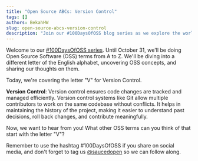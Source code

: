 ```yaml
---
title: "Open Source ABCs: Version Control"
tags: []
authors: BekahHW
slug: open-source-abcs-version-control
description: "Join our #100DaysOfOSS blog series as we explore the world of Open Source Software (OSS) from A to Z! Every week, we'll discuss two new letters of the English alphabet. Share your thoughts, ideas, and favorite OSS projects for each letter. Let's celebrate the power of open source together! "
---
```


Welcome to our [#100DaysOfOSS series](https://dev.to/opensauced/100daysofoss-growing-skills-and-real-world-experience-3o5k). Until October 31, we'll be doing  Open Source Software (OSS) terms from A to Z. We'll be diving into a different letter of the English alphabet, uncovering OSS concepts, and sharing our thoughts on them.

Today, we're covering the letter "V" for Version Control.

<!-- truncate -->


**Version Control**: Version control ensures code changes are tracked and managed efficiently. Version control systems like Git allow multiple contributors to work on the same codebase without conflicts. It helps in maintaining the history of the project, making it easier to understand past decisions, roll back changes, and contribute meaningfully.

Now, we want to hear from you! What other OSS terms can you think of that start with the letter "V"? 

Remember to use the hashtag #100DaysOfOSS if you share on social media, and don't forget to tag us [@saucedopen](https://twitter.com/saucedopen) so we can follow along.